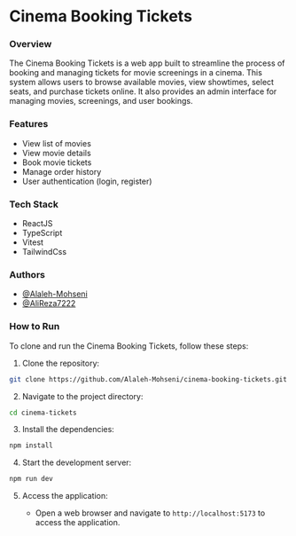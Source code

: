# Cinema Booking Tickets

### Overview

The Cinema Booking Tickets is a web app built to streamline the process of booking and managing tickets for movie screenings in a cinema. This system allows users to browse available movies, view showtimes, select seats, and purchase tickets online. It also provides an admin interface for managing movies, screenings, and user bookings.

### Features

- View list of movies
- View movie details
- Book movie tickets
- Manage order history
- User authentication (login, register)

### Tech Stack

- ReactJS
- TypeScript
- Vitest
- TailwindCss

### Authors

- [@Alaleh-Mohseni](https://github.com/Alaleh-Mohseni)
- [@AliReza7222](https://github.com/AliReza7222)

### How to Run

To clone and run the Cinema Booking Tickets, follow these steps:

1. Clone the repository:
```bash
git clone https://github.com/Alaleh-Mohseni/cinema-booking-tickets.git
```
2. Navigate to the project directory:
```bash
cd cinema-tickets
```
3. Install the dependencies:
```bash
npm install
```
4. Start the development server:
```bash
npm run dev
```
5. Access the application:
   
    - Open a web browser and navigate to `http://localhost:5173` to access the application.
